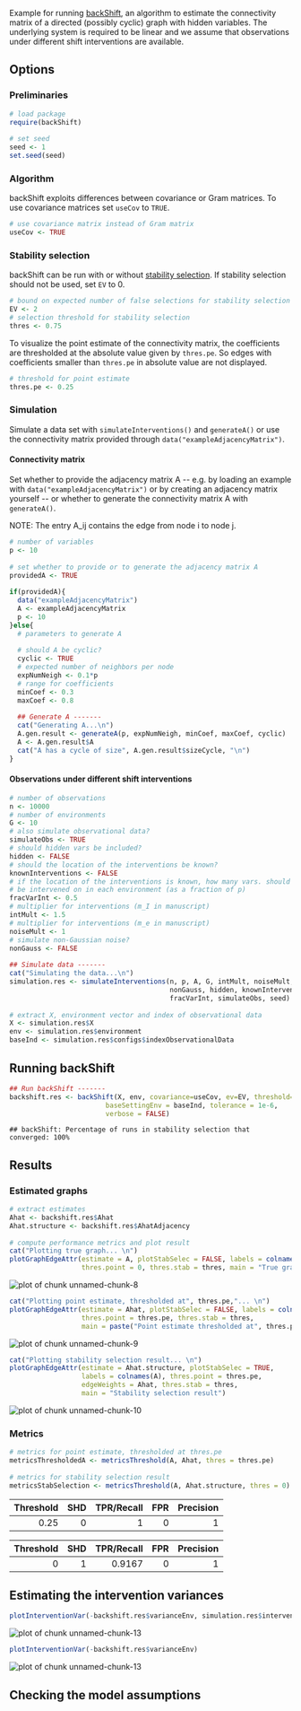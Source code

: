 
Example for running [backShift](http://arxiv.org/abs/1506.02494), an algorithm 
to estimate the connectivity
matrix of a directed (possibly cyclic) graph with hidden variables. The
underlying system is required to be linear and we assume that observations
under different shift interventions are available.
 
 
## Options
 
### Preliminaries
 

```r
# load package
require(backShift)
 
# set seed
seed <- 1
set.seed(seed)
```
 
### Algorithm
 
backShift exploits differences between covariance or Gram matrices. To use 
covariance matrices set `useCov` to `TRUE`.
 

```r
# use covariance matrix instead of Gram matrix
useCov <- TRUE 
```
 
### Stability selection
 
backShift can be run with or without [stability selection](http://arxiv.org/abs/0809.2932). 
If stability selection should not be used, set `EV` to 0.
 

```r
# bound on expected number of false selections for stability selection
EV <- 2
# selection threshold for stability selection
thres <- 0.75 
```
 
To visualize the point estimate of the connectivity matrix, the coefficients are 
thresholded at the absolute value given by `thres.pe`. So edges with coefficients 
smaller than `thres.pe` in absolute value are not displayed.
 

```r
# threshold for point estimate 
thres.pe <- 0.25
```
 
 
### Simulation
 
Simulate a data set with `simulateInterventions()` and `generateA()` or use the 
connectivity matrix provided through `data("exampleAdjacencyMatrix")`.
 
#### Connectivity matrix
 
Set whether to provide the adjacency matrix A -- e.g. by loading an example 
with `data("exampleAdjacencyMatrix")` or by creating an adjacency matrix yourself --
or whether to generate the connectivity matrix A with `generateA()`.
 
NOTE: The entry A_ij contains the edge from node i to node j.
 

```r
# number of variables
p <- 10
 
# set whether to provide or to generate the adjacency matrix A 
providedA <- TRUE
 
if(providedA){
  data("exampleAdjacencyMatrix")
  A <- exampleAdjacencyMatrix
  p <- 10
}else{
  # parameters to generate A
  
  # should A be cyclic?
  cyclic <- TRUE
  # expected number of neighbors per node
  expNumNeigh <- 0.1*p 
  # range for coefficients
  minCoef <- 0.3
  maxCoef <- 0.8
  
  ## Generate A -------
  cat("Generating A...\n") 
  A.gen.result <- generateA(p, expNumNeigh, minCoef, maxCoef, cyclic)
  A <- A.gen.result$A
  cat("A has a cycle of size", A.gen.result$sizeCycle, "\n") 
}
```
 
#### Observations under different shift interventions
 

```r
# number of observations
n <- 10000
# number of environments
G <- 10 
# also simulate observational data?
simulateObs <- TRUE 
# should hidden vars be included?
hidden <- FALSE 
# should the location of the interventions be known?
knownInterventions <- FALSE 
# if the location of the interventions is known, how many vars. should
# be intervened on in each environment (as a fraction of p)
fracVarInt <- 0.5
# multiplier for interventions (m_I in manuscript)
intMult <- 1.5
# multiplier for interventions (m_e in manuscript)
noiseMult <- 1
# simulate non-Gaussian noise? 
nonGauss <- FALSE
 
## Simulate data -------
cat("Simulating the data...\n") 
simulation.res <- simulateInterventions(n, p, A, G, intMult, noiseMult, 
                                        nonGauss, hidden, knownInterventions, 
                                        fracVarInt, simulateObs, seed)
 
# extract X, environment vector and index of observational data
X <- simulation.res$X
env <- simulation.res$environment
baseInd <- simulation.res$configs$indexObservationalData
```
 
## Running backShift
 

```r
## Run backShift -------
backshift.res <- backShift(X, env, covariance=useCov, ev=EV, threshold=thres, 
                        baseSettingEnv = baseInd, tolerance = 1e-6, 
                        verbose = FALSE)
```

```
## backShift: Percentage of runs in stability selection that converged: 100%
```
 
 
## Results
 
### Estimated graphs
 

```r
# extract estimates
Ahat <- backshift.res$Ahat
Ahat.structure <- backshift.res$AhatAdjacency
 
# compute performance metrics and plot result
cat("Plotting true graph... \n") 
plotGraphEdgeAttr(estimate = A, plotStabSelec = FALSE, labels = colnames(A), 
                  thres.point = 0, thres.stab = thres, main = "True graph")
```

<img src="figure/unnamed-chunk-8-1.png" title="plot of chunk unnamed-chunk-8" alt="plot of chunk unnamed-chunk-8" style="display: block; margin: auto;" />
 

```r
cat("Plotting point estimate, thresholded at", thres.pe,"... \n") 
plotGraphEdgeAttr(estimate = Ahat, plotStabSelec = FALSE, labels = colnames(A), 
                  thres.point = thres.pe, thres.stab = thres, 
                  main = paste("Point estimate thresholded at", thres.pe))
```

<img src="figure/unnamed-chunk-9-1.png" title="plot of chunk unnamed-chunk-9" alt="plot of chunk unnamed-chunk-9" style="display: block; margin: auto;" />
 

```r
cat("Plotting stability selection result... \n") 
plotGraphEdgeAttr(estimate = Ahat.structure, plotStabSelec = TRUE, 
                  labels = colnames(A), thres.point = thres.pe, 
                  edgeWeights = Ahat, thres.stab = thres, 
                  main = "Stability selection result")
```

<img src="figure/unnamed-chunk-10-1.png" title="plot of chunk unnamed-chunk-10" alt="plot of chunk unnamed-chunk-10" style="display: block; margin: auto;" />
 
### Metrics
 

```r
# metrics for point estimate, thresholded at thres.pe
metricsThresholdedA <- metricsThreshold(A, Ahat, thres = thres.pe)
 
# metrics for stability selection result
metricsStabSelection <- metricsThreshold(A, Ahat.structure, thres = 0)
```
 

| Threshold| SHD| TPR/Recall| FPR| Precision|
|---------:|---:|----------:|---:|---------:|
|      0.25|   0|          1|   0|         1|



| Threshold| SHD| TPR/Recall| FPR| Precision|
|---------:|---:|----------:|---:|---------:|
|         0|   1|     0.9167|   0|         1|
 
## Estimating the intervention variances
 

```r
plotInterventionVar(-backshift.res$varianceEnv, simulation.res$interventionVar^2)
```

![plot of chunk unnamed-chunk-13](figure/unnamed-chunk-13-1.png) 

```r
plotInterventionVar(-backshift.res$varianceEnv)
```

![plot of chunk unnamed-chunk-13](figure/unnamed-chunk-13-2.png) 
 
 
## Checking the model assumptions
